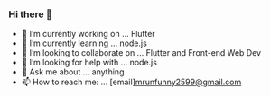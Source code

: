 ### Hi there 👋

- 🔭 I’m currently working on ... Flutter
- 🌱 I’m currently learning ... node.js 
- 👯 I’m looking to collaborate on ...  Flutter and Front-end Web Dev   
- 🤔 I’m looking for help with ... node.js
- 💬 Ask me about ... anything
- 📫 How to reach me: ... [email]mrunfunny2599@gmail.com
<!-- ⚡ Fun fact: ...
-->
